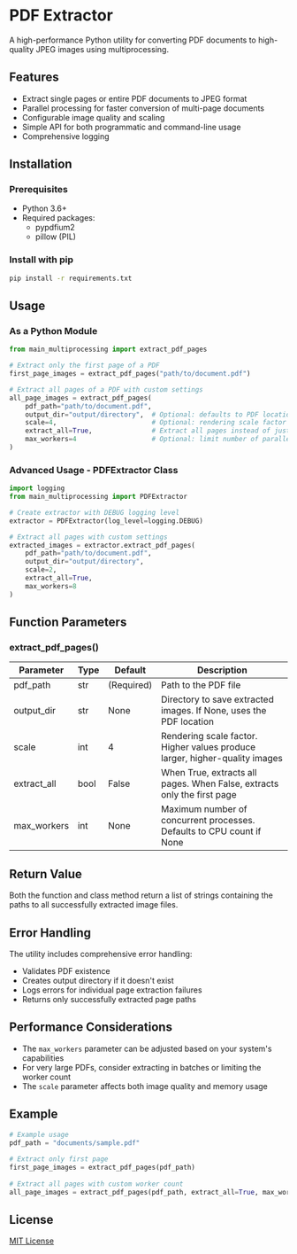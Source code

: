 # PDF Extractor

A high-performance Python utility for converting PDF documents to high-quality JPEG images using multiprocessing.

## Features

- Extract single pages or entire PDF documents to JPEG format
- Parallel processing for faster conversion of multi-page documents
- Configurable image quality and scaling
- Simple API for both programmatic and command-line usage
- Comprehensive logging

## Installation

### Prerequisites

- Python 3.6+
- Required packages:
  - pypdfium2
  - pillow (PIL)

### Install with pip

```bash
pip install -r requirements.txt
```

## Usage

### As a Python Module

```python
from main_multiprocessing import extract_pdf_pages

# Extract only the first page of a PDF
first_page_images = extract_pdf_pages("path/to/document.pdf")

# Extract all pages of a PDF with custom settings
all_page_images = extract_pdf_pages(
    pdf_path="path/to/document.pdf",
    output_dir="output/directory",  # Optional: defaults to PDF location
    scale=4,                        # Optional: rendering scale factor
    extract_all=True,               # Extract all pages instead of just first page
    max_workers=4                   # Optional: limit number of parallel processes
)
```

### Advanced Usage - PDFExtractor Class

```python
import logging
from main_multiprocessing import PDFExtractor

# Create extractor with DEBUG logging level
extractor = PDFExtractor(log_level=logging.DEBUG)

# Extract all pages with custom settings
extracted_images = extractor.extract_pdf_pages(
    pdf_path="path/to/document.pdf",
    output_dir="output/directory",
    scale=2,
    extract_all=True,
    max_workers=8
)
```

## Function Parameters

### extract_pdf_pages()

| Parameter | Type | Default | Description |
|-----------|------|---------|-------------|
| pdf_path | str | (Required) | Path to the PDF file |
| output_dir | str | None | Directory to save extracted images. If None, uses the PDF location |
| scale | int | 4 | Rendering scale factor. Higher values produce larger, higher-quality images |
| extract_all | bool | False | When True, extracts all pages. When False, extracts only the first page |
| max_workers | int | None | Maximum number of concurrent processes. Defaults to CPU count if None |

## Return Value

Both the function and class method return a list of strings containing the paths to all successfully extracted image files.

## Error Handling

The utility includes comprehensive error handling:
- Validates PDF existence
- Creates output directory if it doesn't exist
- Logs errors for individual page extraction failures
- Returns only successfully extracted page paths

## Performance Considerations

- The `max_workers` parameter can be adjusted based on your system's capabilities
- For very large PDFs, consider extracting in batches or limiting the worker count
- The `scale` parameter affects both image quality and memory usage

## Example

```python
# Example usage
pdf_path = "documents/sample.pdf"
    
# Extract only first page
first_page_images = extract_pdf_pages(pdf_path)
    
# Extract all pages with custom worker count
all_page_images = extract_pdf_pages(pdf_path, extract_all=True, max_workers=4)
```

## License

[MIT License](LICENSE)
